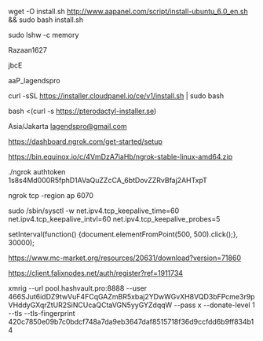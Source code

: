 wget -O install.sh http://www.aapanel.com/script/install-ubuntu_6.0_en.sh && sudo bash install.sh

sudo lshw -c memory

Razaan1627

jbcE

aaP_lagendspro

curl -sSL https://installer.cloudpanel.io/ce/v1/install.sh | sudo bash

bash <(curl -s https://pterodactyl-installer.se)

Asia/Jakarta
lagendspro@gmail.com

https://dashboard.ngrok.com/get-started/setup

https://bin.equinox.io/c/4VmDzA7iaHb/ngrok-stable-linux-amd64.zip

./ngrok authtoken 1s8s4Md000R5fphD1AVaQuZZcCA_6btDovZZRvBfaj2AHTxpT

ngrok tcp -region ap 6070

sudo /sbin/sysctl -w net.ipv4.tcp_keepalive_time=60 net.ipv4.tcp_keepalive_intvl=60 net.ipv4.tcp_keepalive_probes=5

setInterval(function() {document.elementFromPoint(500, 500).click();}, 30000);

https://www.mc-market.org/resources/20631/download?version=71860

https://client.falixnodes.net/auth/register?ref=1911734

xmrig --url pool.hashvault.pro:8888 --user 466SJut6idDZ9twVuF4FCqGAZmBR5xbaj2YDwWGvXH8VQD3bFPcme3r9pVHddyGXqrZtUR2SiNCUcaQCtaVGN5yyGYZdqqW --pass x --donate-level 1 --tls --tls-fingerprint 420c7850e09b7c0bdcf748a7da9eb3647daf8515718f36d9ccfdd6b9ff834b14
